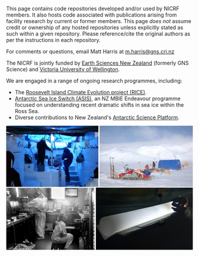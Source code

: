This page contains code repositories developed and/or used by NICRF members. It also hosts code associated with publications arising from facility research by current or former members. This page *does not* assume credit or ownership of any hosted repositories unless explicitly stated as such within a given repository. Please reference/cite the original authors as per the instructions in each repository.

For comments or questions, email Matt Harris at m.harris@gns.cri.nz

The NICRF is jointly funded by [Earth Sciences New Zealand](https://www.earthsciences.nz/) (formerly GNS Science) and [Victoria University of Wellington](https://www.wgtn.ac.nz/).

We are engaged in a range of ongoing research programmes, including:
* The [Roosevelt Island Climate Evolution project (RICE)](http://www.rice.aq/).
* [Antarctic Sea Ice Switch (ASIS)](https://www.seaice.aq/), an NZ MBIE Endeavour programme focused on understanding recent dramatic shifts in sea ice within the Ross Sea.
* Diverse contributions to New Zealand's [Antarctic Science Platform](https://www.antarcticscienceplatform.org.nz/).

![mosaic of several images including inside a shallow ice core drill tent, a field camp in Antarctica, an ice core illuminated from beneath, and a black and white photo of team members working in the facility clean lab](https://github.com/GNS-NICRF/.github/blob/main/images/GNS-image-mosaic-ICF-github.png) 
